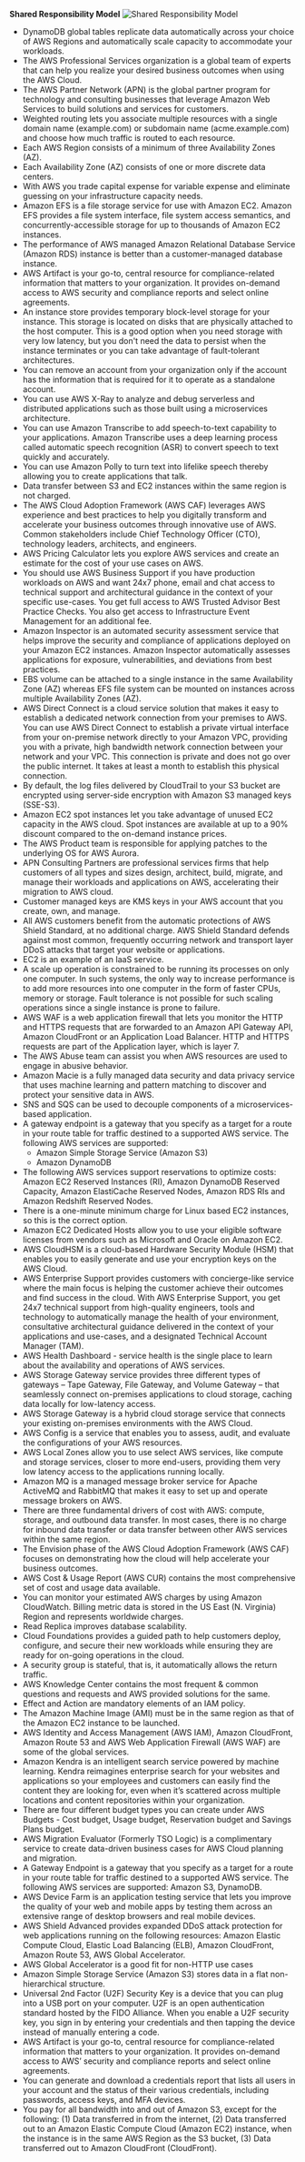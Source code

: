 **Shared Responsibility Model**
![Shared Responsibility Model](https://d1.awsstatic.com/security-center/Shared_Responsibility_Model_V2.59d1eccec334b366627e9295b304202faf7b899b.jpg)
* DynamoDB global tables replicate data automatically across your choice of AWS Regions and automatically scale capacity to accommodate your workloads.
* The AWS Professional Services organization is a global team of experts that can help you realize your desired business outcomes when using the AWS Cloud.
* The AWS Partner Network (APN) is the global partner program for technology and consulting businesses that leverage Amazon Web Services to build solutions and services for customers.
* Weighted routing lets you associate multiple resources with a single domain name (example.com) or subdomain name (acme.example.com) and choose how much traffic is routed to each resource.
* Each AWS Region consists of a minimum of three Availability Zones (AZ).
* Each Availability Zone (AZ) consists of one or more discrete data centers.
* With AWS you trade capital expense for variable expense and eliminate guessing on your infrastructure capacity needs.
* Amazon EFS is a file storage service for use with Amazon EC2. Amazon EFS provides a file system interface, file system access semantics, and concurrently-accessible storage for up to thousands of Amazon EC2 instances.
* The performance of AWS managed Amazon Relational Database Service (Amazon RDS) instance is better than a customer-managed database instance.
* AWS Artifact is your go-to, central resource for compliance-related information that matters to your organization. It provides on-demand access to AWS security and compliance reports and select online agreements.
* An instance store provides temporary block-level storage for your instance. This storage is located on disks that are physically attached to the host computer. This is a good option when you need storage with very low latency, but you don't need the data to persist when the instance terminates or you can take advantage of fault-tolerant architectures.
* You can remove an account from your organization only if the account has the information that is required for it to operate as a standalone account.
* You can use AWS X-Ray to analyze and debug serverless and distributed applications such as those built using a microservices architecture.
* You can use Amazon Transcribe to add speech-to-text capability to your applications. Amazon Transcribe uses a deep learning process called automatic speech recognition (ASR) to convert speech to text quickly and accurately.
* You can use Amazon Polly to turn text into lifelike speech thereby allowing you to create applications that talk.
* Data transfer between S3 and EC2 instances within the same region is not charged.
* The AWS Cloud Adoption Framework (AWS CAF) leverages AWS experience and best practices to help you digitally transform and accelerate your business outcomes through innovative use of AWS. Common stakeholders include Chief Technology Officer (CTO), technology leaders, architects, and engineers.
* AWS Pricing Calculator lets you explore AWS services and create an estimate for the cost of your use cases on AWS.
* You should use AWS Business Support if you have production workloads on AWS and want 24x7 phone, email and chat access to technical support and architectural guidance in the context of your specific use-cases. You get full access to AWS Trusted Advisor Best Practice Checks. You also get access to Infrastructure Event Management for an additional fee.
* Amazon Inspector is an automated security assessment service that helps improve the security and compliance of applications deployed on your Amazon EC2 instances. Amazon Inspector automatically assesses applications for exposure, vulnerabilities, and deviations from best practices.
* EBS volume can be attached to a single instance in the same Availability Zone (AZ) whereas EFS file system can be mounted on instances across multiple Availability Zones (AZ).
* AWS Direct Connect is a cloud service solution that makes it easy to establish a dedicated network connection from your premises to AWS. You can use AWS Direct Connect to establish a private virtual interface from your on-premise network directly to your Amazon VPC, providing you with a private, high bandwidth network connection between your network and your VPC. This connection is private and does not go over the public internet. It takes at least a month to establish this physical connection.
* By default, the log files delivered by CloudTrail to your S3 bucket are encrypted using server-side encryption with Amazon S3 managed keys (SSE-S3).
* Amazon EC2 spot instances let you take advantage of unused EC2 capacity in the AWS cloud. Spot instances are available at up to a 90% discount compared to the on-demand instance prices.
* The AWS Product team is responsible for applying patches to the underlying OS for AWS Aurora.
* APN Consulting Partners are professional services firms that help customers of all types and sizes design, architect, build, migrate, and manage their workloads and applications on AWS, accelerating their migration to AWS cloud.
* Customer managed keys are KMS keys in your AWS account that you create, own, and manage.
* All AWS customers benefit from the automatic protections of AWS Shield Standard, at no additional charge. AWS Shield Standard defends against most common, frequently occurring network and transport layer DDoS attacks that target your website or applications.
* EC2 is an example of an IaaS service.
* A scale up operation is constrained to be running its processes on only one computer. In such systems, the only way to increase performance is to add more resources into one computer in the form of faster CPUs, memory or storage. Fault tolerance is not possible for such scaling operations since a single instance is prone to failure.
* AWS WAF is a web application firewall that lets you monitor the HTTP and HTTPS requests that are forwarded to an Amazon API Gateway API, Amazon CloudFront or an Application Load Balancer. HTTP and HTTPS requests are part of the Application layer, which is layer 7.
* The AWS Abuse team can assist you when AWS resources are used to engage in abusive behavior.
* Amazon Macie is a fully managed data security and data privacy service that uses machine learning and pattern matching to discover and protect your sensitive data in AWS.
* SNS and SQS can be used to decouple components of a microservices-based application.
* A gateway endpoint is a gateway that you specify as a target for a route in your route table for traffic destined to a supported AWS service. The following AWS services are supported:
  * Amazon Simple Storage Service (Amazon S3)
  * Amazon DynamoDB
* The following AWS services support reservations to optimize costs: Amazon EC2 Reserved Instances (RI), Amazon DynamoDB Reserved Capacity, Amazon ElastiCache Reserved Nodes, Amazon RDS RIs and Amazon Redshift Reserved Nodes.
* There is a one-minute minimum charge for Linux based EC2 instances, so this is the correct option.
* Amazon EC2 Dedicated Hosts allow you to use your eligible software licenses from vendors such as Microsoft and Oracle on Amazon EC2.
* AWS CloudHSM is a cloud-based Hardware Security Module (HSM) that enables you to easily generate and use your encryption keys on the AWS Cloud.
* AWS Enterprise Support provides customers with concierge-like service where the main focus is helping the customer achieve their outcomes and find success in the cloud. With AWS Enterprise Support, you get 24x7 technical support from high-quality engineers, tools and technology to automatically manage the health of your environment, consultative architectural guidance delivered in the context of your applications and use-cases, and a designated Technical Account Manager (TAM).
* AWS Health Dashboard - service health is the single place to learn about the availability and operations of AWS services.
* AWS Storage Gateway service provides three different types of gateways – Tape Gateway, File Gateway, and Volume Gateway – that seamlessly connect on-premises applications to cloud storage, caching data locally for low-latency access.
* AWS Storage Gateway is a hybrid cloud storage service that connects your existing on-premises environments with the AWS Cloud.
* AWS Config is a service that enables you to assess, audit, and evaluate the configurations of your AWS resources.
* AWS Local Zones allow you to use select AWS services, like compute and storage services, closer to more end-users, providing them very low latency access to the applications running locally.
* Amazon MQ is a managed message broker service for Apache ActiveMQ and RabbitMQ that makes it easy to set up and operate message brokers on AWS.
* There are three fundamental drivers of cost with AWS: compute, storage, and outbound data transfer. In most cases, there is no charge for inbound data transfer or data transfer between other AWS services within the same region.
* The Envision phase of the AWS Cloud Adoption Framework (AWS CAF) focuses on demonstrating how the cloud will help accelerate your business outcomes.
* AWS Cost & Usage Report (AWS CUR) contains the most comprehensive set of cost and usage data available.
* You can monitor your estimated AWS charges by using Amazon CloudWatch. Billing metric data is stored in the US East (N. Virginia) Region and represents worldwide charges.
* Read Replica improves database scalability.
* Cloud Foundations provides a guided path to help customers deploy, configure, and secure their new workloads while ensuring they are ready for on-going operations in the cloud.
* A security group is stateful, that is, it automatically allows the return traffic.
* AWS Knowledge Center contains the most frequent & common questions and requests and AWS provided solutions for the same.
* Effect and Action are mandatory elements of an IAM policy.
* The Amazon Machine Image (AMI) must be in the same region as that of the Amazon EC2 instance to be launched.
* AWS Identity and Access Management (AWS IAM), Amazon CloudFront, Amazon Route 53 and AWS Web Application Firewall (AWS WAF) are some of the global services.
* Amazon Kendra is an intelligent search service powered by machine learning. Kendra reimagines enterprise search for your websites and applications so your employees and customers can easily find the content they are looking for, even when it’s scattered across multiple locations and content repositories within your organization.
* There are four different budget types you can create under AWS Budgets - Cost budget, Usage budget, Reservation budget and Savings Plans budget.
* AWS Migration Evaluator (Formerly TSO Logic) is a complimentary service to create data-driven business cases for AWS Cloud planning and migration.
* A Gateway Endpoint is a gateway that you specify as a target for a route in your route table for traffic destined to a supported AWS service. The following AWS services are supported: Amazon S3, DynamoDB.
* AWS Device Farm is an application testing service that lets you improve the quality of your web and mobile apps by testing them across an extensive range of desktop browsers and real mobile devices.
* AWS Shield Advanced provides expanded DDoS attack protection for web applications running on the following resources: Amazon Elastic Compute Cloud, Elastic Load Balancing (ELB), Amazon CloudFront, Amazon Route 53, AWS Global Accelerator.
* AWS Global Accelerator is a good fit for non-HTTP use cases
* Amazon Simple Storage Service (Amazon S3) stores data in a flat non-hierarchical structure.
* Universal 2nd Factor (U2F) Security Key is a device that you can plug into a USB port on your computer. U2F is an open authentication standard hosted by the FIDO Alliance. When you enable a U2F security key, you sign in by entering your credentials and then tapping the device instead of manually entering a code.
* AWS Artifact is your go-to, central resource for compliance-related information that matters to your organization. It provides on-demand access to AWS’ security and compliance reports and select online agreements.
* You can generate and download a credentials report that lists all users in your account and the status of their various credentials, including passwords, access keys, and MFA devices.
* You pay for all bandwidth into and out of Amazon S3, except for the following: (1) Data transferred in from the internet, (2) Data transferred out to an Amazon Elastic Compute Cloud (Amazon EC2) instance, when the instance is in the same AWS Region as the S3 bucket, (3) Data transferred out to Amazon CloudFront (CloudFront).
